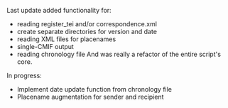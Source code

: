 Last update added functionality for:
- reading register_tei and/or correspondence.xml
- create separate directories for version and date
- reading XML files for placenames
- single-CMIF output
- reading chronology file
And was really a refactor of the entire script's core.

In progress:
- Implement date update function from chronology file
- Placename augmentation for sender and recipient
